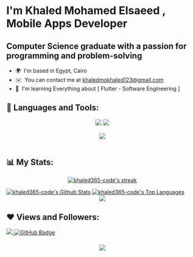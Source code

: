 I'm Khaled Mohamed Elsaeed , Mobile Apps Developer 
==============================================================================================================================================

Computer Science graduate with a passion for programming and problem-solving
--------------------------------------------------------------

* 🌍  I'm based in Egypt, Cairo 
* ✉️  You can contact me at [khaledmokhaled123@gmail.com](khaledmokhaled123@gmail.com)
* 🧠  I'm learning Everything about \[ Flutter - Software  Engineering \] 

## 🚀 Languages and Tools:
<div align="center">
    <img src="https://skillicons.dev/icons?i=flutter,dart,firebase,kotlin,python" />
    <img src="https://skillicons.dev/icons?i=github,androidstudio,figma,postman,android" /><br>
</div>

<br>
<div align="center">
    <img src="https://user-images.githubusercontent.com/73097560/115834477-dbab4500-a447-11eb-908a-139a6edaec5c.gif" />
</div>
<br>

## 📊 My Stats:

<p align="center">
    <a href="https://github.com/khaled365-code/github-readme-streak-stats">
        <img title="🔥 Get streak stats for your profile at git.io/streak-stats" alt="khaled365-code's streak" src="https://github-readme-streak-stats.herokuapp.com/?user=khaled365-code&theme=black-ice&hide_border=true&stroke=0000&background=060A0CD0"/>
    </a>
</p>
<a href="https://github.com/khaled365-code/github-readme-stats"><img alt="khaled365-code's Github Stats" src="https://github-readme-stats.vercel.app/api?username=khaled365-code&show_icons=true&count_private=true&theme=react&hide_border=true&bg_color=0D1117" /></a>
<a href="https://github.com/khaled365-code/github-readme-stats"><img alt="khaled365-code's Top Languages" src="https://github-readme-stats.vercel.app/api/top-langs/?username=khaled365-code&langs_count=8&count_private=true&layout=compact&theme=react&hide_border=true&bg_color=0D1117" /></a>

<br>
<div align="center">
    <img src="https://user-images.githubusercontent.com/73097560/115834477-dbab4500-a447-11eb-908a-139a6edaec5c.gif" />
</div>
<be>

## ❤️ Views and Followers:

<a href="https://github.com/khaled365-code/github-profile-views-counter">
    <img src="https://komarev.com/ghpvc/?username=khaled365-code">
</a>
<a href="https://github.com/khaled365-code?tab=followers"><img src="https://img.shields.io/github/followers/khaled365-code?label=Followers&style=social" alt="GitHub Badge">
</a>
<h3 align="center">
    <img src="https://readme-typing-svg.herokuapp.com/?font=Righteous&size=25&center=true&vCenter=true&width=500&height=70&duration=4000&lines=Thanks+for+visiting!+❤️;+Shoot+me+a+message+on+Linkedin!;I'm+Long+Life+Learner">
</h3>
<br/>
